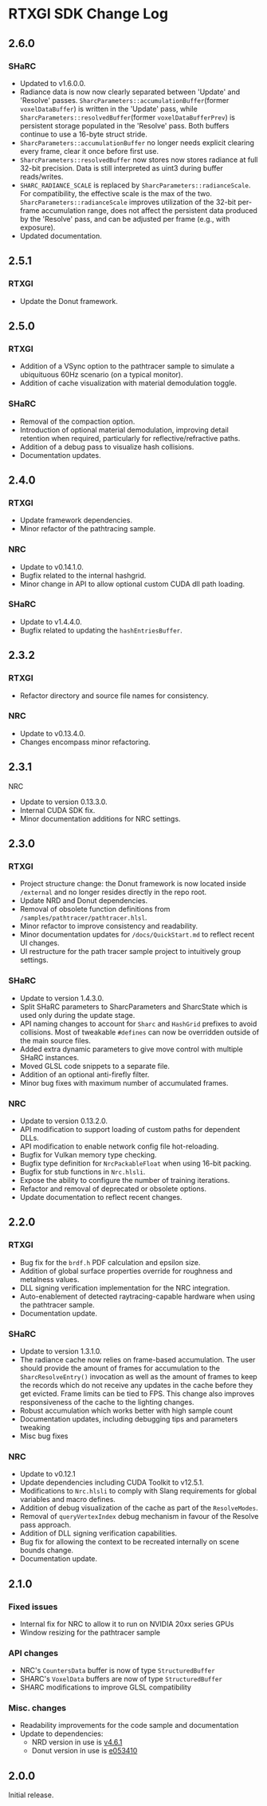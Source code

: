 # RTXGI SDK Change Log

## 2.6.0

### SHaRC
- Updated to v1.6.0.0.
- Radiance data is now now clearly separated between 'Update' and 'Resolve' passes. `SharcParameters::accumulationBuffer`(former `voxelDataBuffer`) is written in the 'Update' pass, while `SharcParameters::resolvedBuffer`(former `voxelDataBufferPrev`) is persistent storage populated in the 'Resolve' pass. Both buffers continue to use a 16-byte struct stride.
- `SharcParameters::accumulationBuffer` no longer needs explicit clearing every frame, clear it once before first use.
- `SharcParameters::resolvedBuffer` now stores now stores radiance at full 32-bit precision. Data is still interpreted as uint3 during buffer reads/writes.
- `SHARC_RADIANCE_SCALE` is replaced by `SharcParameters::radianceScale`. For compatibility, the effective scale is the max of the two. `SharcParameters::radianceScale` improves utilization of the 32-bit per-frame accumulation range, does not affect the persistent data produced by the 'Resolve' pass, and can be adjusted per frame (e.g., with exposure).
- Updated documentation.

## 2.5.1

### RTXGI
- Update the Donut framework.

## 2.5.0

### RTXGI
- Addition of a VSync option to the pathtracer sample to simulate a ubiquituous 60Hz scenario (on a typical monitor).
- Addition of cache visualization with material demodulation toggle.

### SHaRC
- Removal of the compaction option.
- Introduction of optional material demodulation, improving detail retention when required, particularly for reflective/refractive paths.
- Addition of a debug pass to visualize hash collisions.
- Documentation updates.

## 2.4.0

### RTXGI
- Update framework dependencies.
- Minor refactor of the pathtracing sample.

### NRC
- Update to v0.14.1.0.
- Bugfix related to the internal hashgrid.
- Minor change in API to allow optional custom CUDA dll path loading.

### SHaRC
- Update to v1.4.4.0.
- Bugfix related to updating the `hashEntriesBuffer`.

## 2.3.2

### RTXGI
- Refactor directory and source file names for consistency.

### NRC
- Update to v0.13.4.0.
- Changes encompass minor refactoring.

## 2.3.1
NRC
- Update to version 0.13.3.0.
- Internal CUDA SDK fix.
- Minor documentation additions for NRC settings.

## 2.3.0

### RTXGI
- Project structure change: the Donut framework is now located inside `/external` and no longer resides directly in the repo root.
- Update NRD and Donut dependencies.
- Removal of obsolete function definitions from `/samples/pathtracer/pathtracer.hlsl`.
- Minor refactor to improve consistency and readability.
- Minor documentation updates for `/docs/QuickStart.md` to reflect recent UI changes.
- UI restructure for the path tracer sample project to intuitively group settings.

### SHaRC
- Update to version 1.4.3.0.
- Split SHaRC parameters to SharcParameters and SharcState which is used only during the update stage.
- API naming changes to account for `Sharc` and `HashGrid` prefixes to avoid collisions. Most of tweakable `#defines` can now be overridden outside of the main source files.
- Added extra dynamic parameters to give move control with multiple SHaRC instances.
- Moved GLSL code snippets to a separate file.
- Addition of an optional anti-firefly filter.
- Minor bug fixes with maximum number of accumulated frames.

### NRC
- Update to version 0.13.2.0.
- API modification to support loading of custom paths for dependent DLLs.
- API modification to enable network config file hot-reloading.
- Bugfix for Vulkan memory type checking.
- Bugfix type definition for `NrcPackableFloat` when using 16-bit packing.
- Bugfix for stub functions in `Nrc.hlsli`.
- Expose the ability to configure the number of training iterations.
- Refactor and removal of deprecated or obsolete options.
- Update documentation to reflect recent changes.

## 2.2.0

### RTXGI
- Bug fix for the `brdf.h` PDF calculation and epsilon size.
- Addition of global surface properties override for roughness and metalness values.
- DLL signing verification implementation for the NRC integration.
- Auto-enablement of detected raytracing-capable hardware when using the pathtracer sample.
- Documentation update.

### SHaRC
- Update to version 1.3.1.0.
- The radiance cache now relies on frame-based accumulation. The user should provide the amount of frames for accumulation to the `SharcResolveEntry()` invocation as well as the amount of frames to keep the records which do not receive any updates in the cache before they get evicted. Frame limits can be tied to FPS. This change also improves responsiveness of the cache to the lighting changes.
- Robust accumulation which works better with high sample count
- Documentation updates, including debugging tips and parameters tweaking
- Misc bug fixes

### NRC
- Update to v0.12.1
- Update dependencies including CUDA Toolkit to v12.5.1.
- Modifications to `Nrc.hlsli` to comply with Slang requirements for global variables and macro defines.
- Addition of debug visualization of the cache as part of the `ResolveModes`.
- Removal of `queryVertexIndex` debug mechanism in favour of the Resolve pass approach.
- Addition of DLL signing verification capabilities.
- Bug fix for allowing the context to be recreated internally on scene bounds change.
- Documentation update.

## 2.1.0

### Fixed issues
- Internal fix for NRC to allow it to run on NVIDIA 20xx series GPUs
- Window resizing for the pathtracer sample

### API changes
- NRC's `CountersData` buffer is now of type `StructuredBuffer`
- SHARC's `VoxelData` buffers are now of type `StructuredBuffer`
- SHARC modifications to improve GLSL compatibility

### Misc. changes
- Readability improvements for the code sample and documentation
- Update to dependencies:
    - NRD version in use is [v4.6.1](https://github.com/NVIDIAGameWorks/RayTracingDenoiser/tree/db4f66f301406344211d86463d9f3ba43e74412a)
    - Donut version in use is [e053410](https://github.com/NVIDIAGameWorks/donut/tree/e05341011f82ca72dd0d37adc8ef9235ef5607b3)

## 2.0.0
Initial release.

